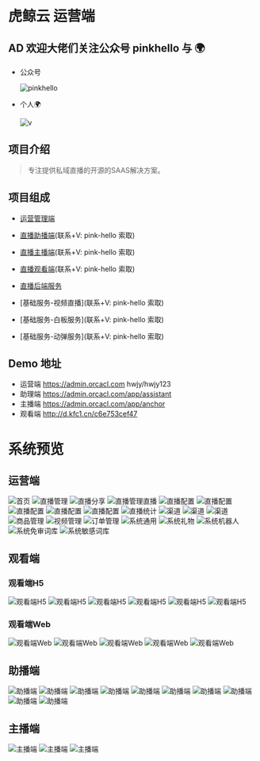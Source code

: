 # 虎鲸云 运营端

## AD 欢迎大佬们关注公众号 pinkhello 与 🌍

- 公众号

  ![pinkhello](./example/qrcode.jpg)

- 个人🌍

  ![v](./example/qrcodegr.jpg)

## 项目介绍

> 专注提供私域直播的开源的SAAS解决方案。

## 项目组成

- [运营管理端](https://github.com/orca-yun/orca-admin)

- [直播助播端](https://github.com/orca-yun/assis-client)(联系+V: pink-hello 索取)

- [直播主播端](https://github.com/orca-yun/anchor-client)(联系+V: pink-hello 索取)

- [直播观看端](https://github.com/orca-yun/audience-client)(联系+V: pink-hello 索取)

- [直播后端服务](https://github.com/orca-yun/living)

- [基础服务-视频直播](联系+V: pink-hello 索取)

- [基础服务-白板服务](联系+V: pink-hello 索取)

- [基础服务-动弹服务](联系+V: pink-hello 索取)


## Demo 地址
- 运营端 https://admin.orcacl.com  hwjy/hwjy123
- 助理端 https://admin.orcacl.com/app/assistant
- 主播端 https://admin.orcacl.com/app/anchor
- 观看端 http://d.kfc1.cn/c6e753cef47

# 系统预览

## 运营端
![首页](./example/01运营端-首页.png)
![直播管理](./example/02运营端-直播管理.png)
![直播分享](./example/03运营端-直播分享.png)
![直播管理直播](./example/04运营端-直播管理直播.png)
![直播配置](./example/05运营端-直播配置.png)
![直播配置](./example/06运营端-直播配置.png)
![直播配置](./example/07运营端-直播配置.png)
![直播配置](./example/08运营端-直播配置.png)
![直播配置](./example/09运营端-直播配置.png)
![直播统计](./example/10运营端-直播统计.png)
![渠道](./example/11运营端-渠道.png)
![渠道](./example/12运营端-渠道.png)
![渠道](./example/13运营端-渠道.png)
![商品管理](./example/14运营端-商品管理.png)
![视频管理](./example/15运营端-视频管理.png)
![订单管理](./example/16运营端-订单管理.png)
![系统通用](./example/17运营端-系统通用.png)
![系统礼物](./example/18运营端-系统礼物.png)
![系统机器人](./example/19运营端-系统机器人.png)
![系统免审词库](./example/20运营端-系统免审词库.png)
![系统敏感词库](./example/21运营端-系统敏感词库.png)


## 观看端

### 观看端H5
![观看端H5](./example/30观看端H5-01.png)
![观看端H5](./example/31观看端H5-02.png)
![观看端H5](./example/32观看端H5-03.png)
![观看端H5](./example/33观看端H5-04.png)
![观看端H5](./example/34观看端H5-05.png)
![观看端H5](./example/35观看端H5-06.png)

### 观看端Web
![观看端Web](./example/36观看端Web-01.png)
![观看端Web](./example/37观看端Web-02.png)
![观看端Web](./example/38观看端Web-03.png)
![观看端Web](./example/39观看端Web-03.png)
![观看端Web](./example/40观看端Web-04.png)

## 助播端
![助播端](./example/71助播端-01.png)
![助播端](./example/71助播端-02.png)
![助播端](./example/71助播端-03.png)
![助播端](./example/71助播端-04.png)
![助播端](./example/71助播端-05.png)
![助播端](./example/71助播端-06.png)
![助播端](./example/71助播端-07.png)
![助播端](./example/71助播端-08.png)
![助播端](./example/71助播端-09.png)
![助播端](./example/71助播端-10.png)

## 主播端

![主播端](./example/50主播端-01.png)
![主播端](./example/51主播端-02.png)
![主播端](./example/52主播端-03.png)

